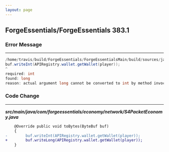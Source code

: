 ```yaml
---
layout: page
---
```

## ForgeEssentials/ForgeEssentials 383.1

### Error Message

---------------------

```java
/home/travis/build/ForgeEssentials/ForgeEssentialsMain/build/sources/java/com/forgeessentials/economy/network/S4PacketEconomy.java:33: error: method writeInt in class ByteBuf cannot be applied to given types; 
buf.writeInt(APIRegistry.wallet.getWallet(player)); 
^ 
required: int 
found: long 
reason: actual argument long cannot be converted to int by method invocation conversion 
```

### Code Change

---------------------

***src/main/java/com/forgeessentials/economy/network/S4PacketEconomy.java***

```diff
    @Override public void toBytes(ByteBuf buf)
    {
-        buf.writeInt(APIRegistry.wallet.getWallet(player));
+        buf.writeLong(APIRegistry.wallet.getWallet(player));
    }
```